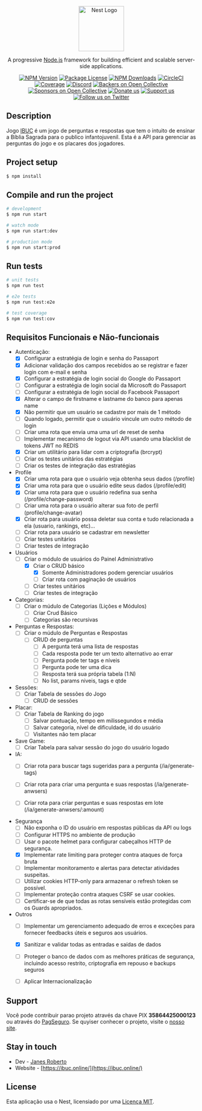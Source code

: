 <p align="center">
  <a href="http://nestjs.com/" target="blank"><img src="https://nestjs.com/img/logo-small.svg" width="120" alt="Nest Logo" /></a>
</p>

[circleci-image]: https://img.shields.io/circleci/build/github/nestjs/nest/master?token=abc123def456
[circleci-url]: https://circleci.com/gh/nestjs/nest

  <p align="center">A progressive <a href="http://nodejs.org" target="_blank">Node.js</a> framework for building efficient and scalable server-side applications.</p>
    <p align="center">
<a href="https://www.npmjs.com/~nestjscore" target="_blank"><img src="https://img.shields.io/npm/v/@nestjs/core.svg" alt="NPM Version" /></a>
<a href="https://www.npmjs.com/~nestjscore" target="_blank"><img src="https://img.shields.io/npm/l/@nestjs/core.svg" alt="Package License" /></a>
<a href="https://www.npmjs.com/~nestjscore" target="_blank"><img src="https://img.shields.io/npm/dm/@nestjs/common.svg" alt="NPM Downloads" /></a>
<a href="https://circleci.com/gh/nestjs/nest" target="_blank"><img src="https://img.shields.io/circleci/build/github/nestjs/nest/master" alt="CircleCI" /></a>
<a href="https://coveralls.io/github/nestjs/nest?branch=master" target="_blank"><img src="https://coveralls.io/repos/github/nestjs/nest/badge.svg?branch=master#9" alt="Coverage" /></a>
<a href="https://discord.gg/G7Qnnhy" target="_blank"><img src="https://img.shields.io/badge/discord-online-brightgreen.svg" alt="Discord"/></a>
<a href="https://opencollective.com/nest#backer" target="_blank"><img src="https://opencollective.com/nest/backers/badge.svg" alt="Backers on Open Collective" /></a>
<a href="https://opencollective.com/nest#sponsor" target="_blank"><img src="https://opencollective.com/nest/sponsors/badge.svg" alt="Sponsors on Open Collective" /></a>
  <a href="https://paypal.me/kamilmysliwiec" target="_blank"><img src="https://img.shields.io/badge/Donate-PayPal-ff3f59.svg" alt="Donate us"/></a>
    <a href="https://opencollective.com/nest#sponsor"  target="_blank"><img src="https://img.shields.io/badge/Support%20us-Open%20Collective-41B883.svg" alt="Support us"></a>
  <a href="https://twitter.com/nestframework" target="_blank"><img src="https://img.shields.io/twitter/follow/nestframework.svg?style=social&label=Follow" alt="Follow us on Twitter"></a>
</p>
  <!--[![Backers on Open Collective](https://opencollective.com/nest/backers/badge.svg)](https://opencollective.com/nest#backer)
  [![Sponsors on Open Collective](https://opencollective.com/nest/sponsors/badge.svg)](https://opencollective.com/nest#sponsor)-->

## Description

Jogo [IBUC](https://ibuc.online) é um jogo de perguntas e respostas que tem o intuito de ensinar a Bíblia Sagrada para o publico infantojuvenil. Esta é a API para gerenciar as perguntas do jogo e os placares dos jogadores.

## Project setup

```bash
$ npm install
```

## Compile and run the project

```bash
# development
$ npm run start

# watch mode
$ npm run start:dev

# production mode
$ npm run start:prod
```

## Run tests

```bash
# unit tests
$ npm run test

# e2e tests
$ npm run test:e2e

# test coverage
$ npm run test:cov
```

## Requisitos Funcionais e Não-funcionais

- Autenticação:
  - [x] Configurar a estratégia de login e senha do Passaport
  - [x] Adicionar validação dos campos recebidos ao se registrar e fazer login com e-mail e senha
  - [x] Configurar a estratégia de login social do Google do Passaport
  - [ ] Configurar a estratégia de login social da Microsoft do Passaport
  - [ ] Configurar a estratégia de login social do Facebook Passaport
  - [x] Alterar o campo de firstname e lastname do banco para apenas name
  - [x] Não permitir que um usuário se cadastre por mais de 1 método
  - [ ] Quando logado, permitir que o usuário vincule um outro método de login
  - [ ] Criar uma rota que envia uma uma url de reset de senha
  - [ ] Implementar mecanismo de logout via API usando uma blacklist de tokens JWT no REDIS
  - [x] Criar um utilitário para lidar com a criptografia (brcrypt)
  - [ ] Criar os testes unitários das estratégias
  - [ ] Criar os testes de integração das estratégias

- Profile
  - [x] Criar uma rota para que o usuário veja obtenha seus dados (/profile)
  - [x] Criar uma rota para que o usuário edite seus dados (/profile/edit)
  - [x] Criar uma rota para que o usuário redefina sua senha (/profile/change-password)
  - [ ] Criar uma rota para o usuário alterar sua foto de perfil (profile/change-avatar)
  - [x] Criar rota para usuário possa deletar sua conta e tudo relacionada a ela (usuario, rankings, etc)...
  - [ ] Criar rota para usuário se cadastrar em newsletter
  - [ ] Criar testes unitários
  - [ ] Criar testes de integração

- Usuários
  - [ ] Criar o módulo de usuários do Painel Administrativo
    - [X] Criar o CRUD básico
      - [x] Somente Administradores podem gerenciar usuários
      - [ ] Criar rota com paginação de usuários
    - [ ] Criar testes unitários
    - [ ] Criar testes de integração

- Categorias:
  - [ ] Criar o múdulo de Categorias (Lições e Módulos)
    - [ ] Criar Crud Básico
    - [ ] Categorias são recursivas

- Perguntas e Respostas:
  - [ ] Criar o múdulo de Perguntas e Respostas
    - [ ] CRUD de perguntas
      - [ ] A pergunta terá uma lista de respostas
      - [ ] Cada resposta pode ter um texto alternativo ao errar
      - [ ] Pergunta pode ter tags e níveis
      - [ ] Pergunta pode ter uma dica
      - [ ] Resposta terá sua própria tabela (1:N)
      - [ ] No list, params niveis, tags e qtde

- Sessões:
  - [ ] Criar Tabela de sessões do Jogo
    - [ ] CRUD de sessões

- Placar:
  - [ ] Criar Tabela de Ranking do jogo
    - [ ] Salvar pontuação, tempo em milissegundos e média
    - [ ] Salvar categoria, nível de dificuldade, id do usuário
    - [ ] Visitantes não tem placar

- Save Game:
  - [ ] Criar Tabela para salvar sessão do jogo do usuário logado

- IA:
  - [ ] Criar rota para buscar tags sugeridas para a pergunta (/ia/generate-tags)
  - [ ] Criar rota para criar uma pergunta e suas respostas (/ia/generate-anwsers)
  - [ ] Criar rota para criar perguntas e suas respostas em lote (/ia/generate-anwsers/:amount)


- Segurança
  - [ ] Não exponha o ID do usuário em respostas públicas da API ou logs
  - [ ] Configurar HTTPS no ambiente de produção
  - [ ] Usar o pacote helmet para configurar cabeçalhos HTTP de segurança.
  - [x] Implementar rate limiting para proteger contra ataques de força bruta
  - [ ] Implementar monitoramento e alertas para detectar atividades suspeitas.
  - [ ] Utilizar cookies HTTP-only para armazenar o refresh token se possível.
  - [ ] Implementar proteção contra ataques CSRF se usar cookies.
  - [ ] Certificar-se de que todas as rotas sensíveis estão protegidas com os Guards apropriados.

- Outros
  - [ ] Implementar um gerenciamento adequado de erros e exceções para fornecer feedbacks úteis e seguros aos usuários.
  - [x] Sanitizar e validar todas as entradas e saídas de dados
  - [ ] Proteger o banco de dados com as melhores práticas de segurança, incluindo acesso restrito, criptografia em repouso e backups seguros
  - [ ] Aplicar Internacionalização


## Support

Você pode contribuir parao projeto através da chave PIX <b>35864425000123</b> ou através do [PagSeguro](https://pagseguro.uol.com.br/checkout/nc/nl/donation/sender-identification.jhtml?t=9e355ebc4bbb1c1433326954af3fe964c566452b95b21ce6b6df753a307b0f44&e=true).  Se quyiser conhecer o projeto, visite o [nosso site](https://ibuc.online).

## Stay in touch

- Dev - [Janes Roberto](https://www.linkedin.com/in/janes-roberto-da-costa/)
- Website - [https://ibuc.online/](https://ibuc.online/)

## License

Esta aplicação usa o Nest, licensiado por uma [Licença MIT](https://github.com/nestjs/nest/blob/master/LICENSE).
